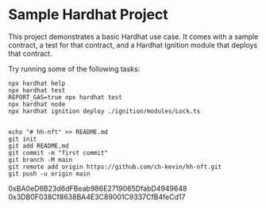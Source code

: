 # Sample Hardhat Project

This project demonstrates a basic Hardhat use case. It comes with a sample contract, a test for that contract, and a Hardhat Ignition module that deploys that contract.

Try running some of the following tasks:

```shell
npx hardhat help
npx hardhat test
REPORT_GAS=true npx hardhat test
npx hardhat node
npx hardhat ignition deploy ./ignition/modules/Lock.ts


echo "# hh-nft" >> README.md
git init
git add README.md
git commit -m "first commit"
git branch -M main
git remote add origin https://github.com/ch-kevin/hh-nft.git
git push -u origin main
```
0xBA0eD6B23d6dFBeab986E2719065DfabD4949648
0x3DB0F038Cf8638BA4E3C89001C9337CfB4feCd17